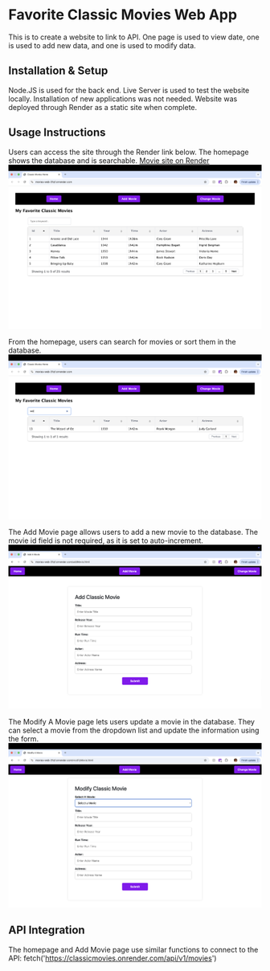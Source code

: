 # Favorite Classic Movies Web App
This is to create a website to link to API. One page is used to view date, one is used to add new data, and one is used to modify data. 

## Installation & Setup
Node.JS is used for the back end. Live Server is used to test the website locally. Installation of new applications was not needed. Website was deployed through Render as a static site when complete.

## Usage Instructions
Users can access the site through the Render link below. The homepage shows the database and is searchable.
[Movie site on Render](https://movies-web-31qf.onrender.com/index.html)
![Homepage](https://github.com/ncasey-ppu/CMPS262/blob/dev/Web/images/homepage.png)

From the homepage, users can search for movies or sort them in the database. 
![Search](https://github.com/ncasey-ppu/CMPS262/blob/dev/Web/images/search.png)

The Add Movie page allows users to add a new movie to the database. The movie id field is not required, as it is set to auto-increment.
![Add](https://github.com/ncasey-ppu/CMPS262/blob/dev/Web/images/add.png)

The Modify A Movie page lets users update a movie in the database. They can select a movie from the dropdown list and update the information using the form. 
![Modify](https://github.com/ncasey-ppu/CMPS262/blob/dev/Web/images/modify.png)

## API Integration 
The homepage and Add Movie page use similar functions to connect to the API:
fetch('https://classicmovies.onrender.com/api/v1/movies')
